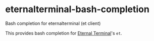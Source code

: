 # eternalterminal-bash-completion
Bash completion for eternalterminal (et client)

This provides bash completion for [Eternal Terminal](https://github.com/MisterTea/EternalTerminal)'s `et`.
